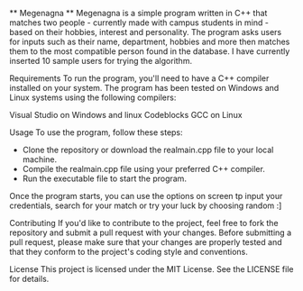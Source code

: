 ** Megenagna **
Megenagna is a simple program written in C++ that matches two people - currently made with campus students in mind - based on their hobbies, interest and personality.
The program asks users for inputs such as their name, department, hobbies and more then matches them to the most compatible person found in the database. I have currently inserted 10 sample users for trying the algorithm.

Requirements
To run the program, you'll need to have a C++ compiler installed on your system. The program has been tested on Windows and Linux systems using the following compilers:

Visual Studio on Windows and linux
Codeblocks
GCC on Linux

Usage
To use the program, follow these steps:

- Clone the repository or download the realmain.cpp file to your local machine.
- Compile the realmain.cpp file using your preferred C++ compiler.
- Run the executable file to start the program.

Once the program starts, you can use the options on screen tp input your credentials, search for your match or try your luck by choosing random :]

Contributing
If you'd like to contribute to the project, feel free to fork the repository and submit a pull request with your changes. Before submitting a pull request, please make sure that your changes are properly tested and that they conform to the project's coding style and conventions.

License
This project is licensed under the MIT License. See the LICENSE file for details.
